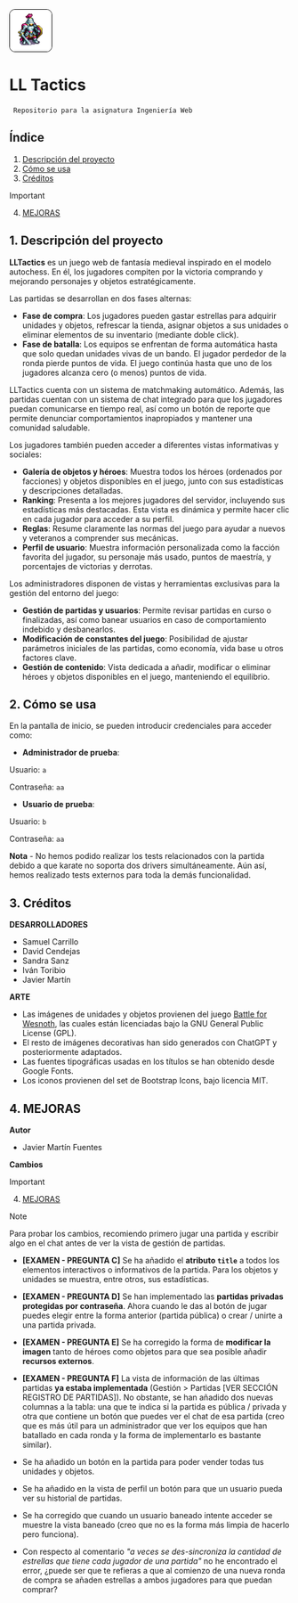 
<img src="src/main/resources/static/img/logo.png" alt="Logo de avión" width="75" style="border: 1px solid black; border-radius: 10px;"/>

# LL Tactics

<code> Repositorio para la asignatura Ingeniería Web </code>

## Índice

1. [Descripción del proyecto](#1-descripción-del-proyecto)
2. [Cómo se usa](#2-cómo-se-usa)
3. [Créditos](#3-créditos)

> [!IMPORTANT]
> 4. [<u>MEJORAS</u>](#4-mejoras)

## 1. Descripción del proyecto
**LLTactics** es un juego web de fantasía medieval inspirado en el modelo autochess. En él, los jugadores compiten por la victoria comprando y mejorando personajes y objetos estratégicamente.

Las partidas se desarrollan en dos fases alternas:

- **Fase de compra**: Los jugadores pueden gastar estrellas para adquirir unidades y objetos, refrescar la tienda, asignar objetos a sus unidades o eliminar elementos de su inventario (mediante doble click).
- **Fase de batalla**: Los equipos se enfrentan de forma automática hasta que solo quedan unidades vivas de un bando. El jugador perdedor de la ronda pierde puntos de vida. El juego continúa hasta que uno de los jugadores alcanza cero (o menos) puntos de vida.

LLTactics cuenta con un sistema de matchmaking automático. Además, las partidas cuentan con un sistema de chat integrado para que los jugadores puedan comunicarse en tiempo real, así como un botón de reporte que permite denunciar comportamientos inapropiados y mantener una comunidad saludable.

Los jugadores también pueden acceder a diferentes vistas informativas y sociales:

- **Galería de objetos y héroes**: Muestra todos los héroes (ordenados por facciones) y objetos disponibles en el juego, junto con sus estadísticas y descripciones detalladas.
- **Ranking**: Presenta a los mejores jugadores del servidor, incluyendo sus estadísticas más destacadas. Esta vista es dinámica y permite hacer clic en cada jugador para acceder a su perfil.
- **Reglas**: Resume claramente las normas del juego para ayudar a nuevos y veteranos a comprender sus mecánicas.
- **Perfil de usuario**: Muestra información personalizada como la facción favorita del jugador, su personaje más usado, puntos de maestría, y porcentajes de victorias y derrotas.

Los administradores disponen de vistas y herramientas exclusivas para la gestión del entorno del juego:

- **Gestión de partidas y usuarios**: Permite revisar  partidas en curso o finalizadas, así como banear usuarios en caso de comportamiento indebido y desbanearlos.
- **Modificación de constantes del juego**: Posibilidad de ajustar parámetros iniciales de las partidas, como economía, vida base u otros factores clave.
- **Gestión de contenido**: Vista dedicada a añadir, modificar o eliminar héroes y objetos disponibles en el juego, manteniendo el equilibrio.



## 2. Cómo se usa

En la pantalla de inicio, se pueden introducir credenciales para acceder como:

- **Administrador de prueba**:

Usuario: <code>a</code>

Contraseña: <code>aa</code>

- **Usuario de prueba**:

Usuario: <code>b</code>

Contraseña: <code>aa</code>

**Nota** - No hemos podido realizar los tests relacionados con la partida debido a que karate no soporta dos drivers simultáneamente. Aún así, hemos realizado tests externos para toda la demás funcionalidad.


## 3. Créditos

**DESARROLLADORES**

- Samuel Carrillo
- David Cendejas
- Sandra Sanz
- Iván Toribio
- Javier Martín

**ARTE**
- Las imágenes de unidades y objetos provienen del juego [Battle for Wesnoth](https://github.com/wesnoth/wesnoth/tree/master), las cuales están licenciadas bajo la GNU General Public License (GPL).
- El resto de imágenes decorativas han sido generados con ChatGPT y posteriormente adaptados.
- Las fuentes tipográficas usadas en los títulos se han obtenido desde Google Fonts.
- Los iconos provienen del set de Bootstrap Icons, bajo licencia MIT.

## 4. MEJORAS

**Autor**
- Javier Martín Fuentes

**Cambios**

> [!IMPORTANT]
> 4. [<u>MEJORAS</u>](#4-mejoras)

> [!NOTE]
> Para probar los cambios, recomiendo primero jugar una partida y escribir algo en el chat antes de ver la vista de gestión de partidas.

- **[EXAMEN - PREGUNTA C]** Se ha añadido el **atributo <code>title</code>** a todos los elementos interactivos o informativos de la partida. Para los objetos y unidades se muestra, entre otros, sus estadísticas.
- **[EXAMEN - PREGUNTA D]** Se han implementado las **partidas privadas protegidas por contraseña**. Ahora cuando le das al botón de jugar puedes elegir entre la forma anterior (partida pública) o crear / unirte a una partida privada.
- **[EXAMEN - PREGUNTA E]** Se ha corregido la forma de **modificar la imagen** tanto de héroes como objetos para que sea posible añadir **recursos externos**.
- **[EXAMEN - PREGUNTA F]** La vista de información de las últimas partidas **ya estaba implementada** (Gestión > Partidas [VER SECCIÓN REGISTRO DE PARTIDAS]). No obstante, se han añadido dos nuevas columnas a la tabla: una que te indica si la partida es pública / privada y otra que contiene un botón que puedes ver el chat de esa partida (creo que es más útil para un administrador que ver los equipos que han batallado en cada ronda y la forma de implementarlo es bastante similar).

- Se ha añadido un botón en la partida para poder vender todas tus unidades y objetos.
- Se ha añadido en la vista de perfil un botón para que un usuario pueda ver su historial de partidas.
- Se ha corregido que cuando un usuario baneado intente acceder se muestre la vista baneado (creo que no es la forma más limpia de hacerlo pero funciona).
- Con respecto al comentario *"a veces se des-sincroniza la cantidad de estrellas que tiene cada jugador de una partida"* no he encontrado el error, ¿puede ser que te refieras a que al comienzo de una nueva ronda de compra se añaden estrellas a ambos jugadores para que puedan comprar?